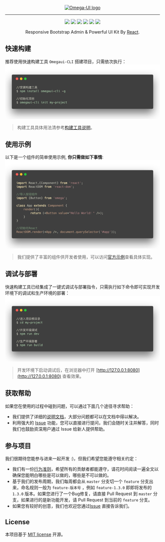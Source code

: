 <p align="center">
  <a href="javascript:;" rel="noopener" target="_blank"><img width="70%" src="https://cdn.qulongjun.cn/omega/logo_blue.png" alt="Omega-UI logo"></a></p>
</p>

------
<div align="center">

![](https://img.shields.io/badge/node-%3E%3D9.0.0-brightgreen.svg) ![](https://img.shields.io/badge/npm-%3E%3D6.1.0-brightgreen.svg) ![](https://img.shields.io/appveyor/ci/gruntjs/grunt.svg)  ![](https://img.shields.io/badge/stable-v0.0.9-blue.svg) ![](https://img.shields.io/badge/beta-v0.1.0-blue.svg) ![](https://img.shields.io/npm/l/express.svg)

</div>

<div align="center">

 Responsive Bootstrap Admin & Powerful UI Kit By [React](http://facebook.github.io/react/).

</div>

## 快速构建

推荐使用快速构建工具  `Omegaui-CLI`  搭建项目，只需依次执行：
 ![](./doc/_assets/build-tools.png)
> 构建工具具体用法清参考[构建工具说明](https://github.com/qulongjun/Omega-cli)。

## 使用示例

以下是一个组件的简单使用示例, **你只需做如下事情**:
![](./doc/_assets/demo_code.png)

>  我们提供了丰富的组件供开发者使用，可以访问[官方示例](https://omega-qulongjun.com)查看具体实现。

## 调试与部署

快速构建工具已经集成了一键式调试与部署指令，只需执行如下命令即可实现开发环境下的调试和生产环境的部署：
![](./doc/_assets/dev.png)

>  开发环境下启动调试后，在浏览器中打开 [http://127.0.0.1:8080](http://127.0.0.1:8080) 查看效果。

## 获取帮助
如果您在使用的过程中碰到问题，可以通过下面几个途径寻求帮助：
* 我们提供了详细的[说明文档](https://omega-doc.qulongjun.com)，大部分问题都可以在文档中得以解决。
* 利用强大的 [Issue](https://github.com/qulongjun/Omega-UI/issues) 功能，您可以直接进行提问，我们会随时关注并解答，同时我们也鼓励资深用户通过 Issue 给新人提供帮助。

## 参与项目
我们很期待您能参与进来一起开发 :)，但我们希望您能遵守相关约定：
* 我们有一份[行为准则](./CODE_OF_CONDUCT.md)，希望所有的贡献者都能遵守，请花时间阅读一遍全文以确保您能明白哪些是可以做的，哪些是不可以做的。
* 基于我们的发布周期，我们每周都会从 `master` 分支切一个 `feature` 分支出来，命名规则一般为 `feature-版本号` ，例如 `feature-1.3.0` 即即将发布的 `1.3.0` 版本。如果您进行了一个Bug修复，请直接 Pull Request 到 `master` 分支，如果进行的是新功能开发，请 Pull Request 到当前的 `feature` 分支。
* 如果您有较好的创意，我们也欢迎您通过[Issue](https://github.com/qulongjun/Omega-UI/issues) 直接告诉我们。

## License

本项目基于 [MIT license](./LICENSE.md) 开源。
